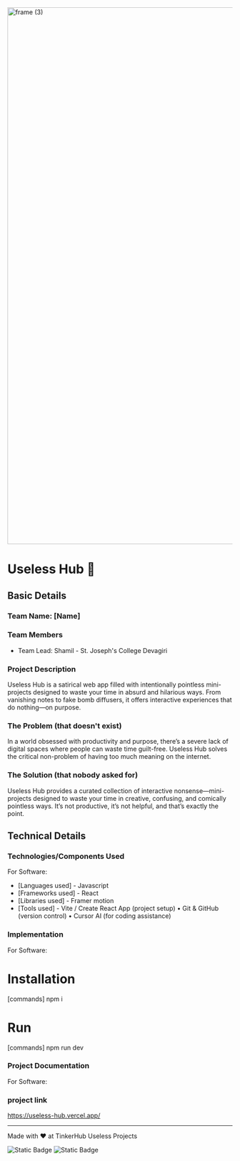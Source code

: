 <img width="3188" height="1202" alt="frame (3)" src="https://github.com/user-attachments/assets/517ad8e9-ad22-457d-9538-a9e62d137cd7" />


# Useless Hub 🎯


## Basic Details
### Team Name: [Name]


### Team Members
- Team Lead: Shamil - St. Joseph's College Devagiri

### Project Description
Useless Hub is a satirical web app filled with intentionally pointless mini-projects designed to waste your time in absurd and hilarious ways. From vanishing notes to fake bomb diffusers, it offers interactive experiences that do nothing—on purpose.

### The Problem (that doesn't exist)
In a world obsessed with productivity and purpose, there’s a severe lack of digital spaces where people can waste time guilt-free. Useless Hub solves the critical non-problem of having too much meaning on the internet.

### The Solution (that nobody asked for)
Useless Hub provides a curated collection of interactive nonsense—mini-projects designed to waste your time in creative, confusing, and comically pointless ways. It’s not productive, it’s not helpful, and that’s exactly the point.


## Technical Details
### Technologies/Components Used
For Software:
- [Languages used] - Javascript
- [Frameworks used] - React
- [Libraries used] - Framer motion
- [Tools used] - Vite / Create React App (project setup)
	              •	Git & GitHub (version control)
	              •	Cursor AI (for coding assistance)


### Implementation
For Software:
# Installation
[commands]
npm i

# Run
[commands]
npm run dev

### Project Documentation
For Software:

### project link
https://useless-hub.vercel.app/



---
Made with ❤️ at TinkerHub Useless Projects 

![Static Badge](https://img.shields.io/badge/TinkerHub-24?color=%23000000&link=https%3A%2F%2Fwww.tinkerhub.org%2F)
![Static Badge](https://img.shields.io/badge/UselessProjects--25-25?link=https%3A%2F%2Fwww.tinkerhub.org%2Fevents%2FQ2Q1TQKX6Q%2FUseless%2520Projects)

